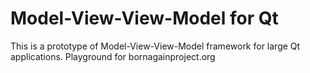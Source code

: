 # Model-View-View-Model for Qt

This is a prototype of Model-View-View-Model framework for large Qt applications.
Playground for bornagainproject.org

